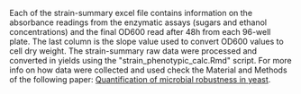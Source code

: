 Each of the strain-summary excel file contains information on the absorbance readings from the enzymatic assays (sugars and ethanol concentrations) and the final OD600 read after 48h from each 96-well plate. The last column is the slope value used to convert OD600 values to cell dry weight. The strain-summary raw data were processed and converted in yields using the "strain_phenotypic_calc.Rmd" script. For more info on how data were collected and used check the Material and Methods of the following paper: [Quantification of microbial robustness in yeast](https://pubs.acs.org/doi/10.1021/acssynbio.1c00615).

